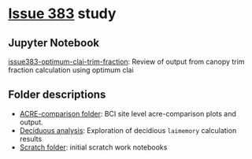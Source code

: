 # [Issue 383](https://github.com/NGEET/fates/issues/383) study

## Jupyter Notebook

[issue383-optimum-clai-trim-fraction](https://github.com/glemieux/fates-jupyter/blob/master/leaf-flutter/issue383-optimum-clai-trim-fraction.ipynb): Review of output from canopy trim fraction calculation using optimum clai

## Folder descriptions

- [ACRE-comparison folder](https://github.com/glemieux/fates-jupyter/tree/master/leaf-flutter/ACRE-output): BCI site level acre-comparison plots and output. 
- [Deciduous analysis](https://github.com/glemieux/fates-jupyter/tree/master/leaf-flutter/deciduous): Exploration of decidious `laimemory` calculation results
- [Scratch folder](https://github.com/glemieux/fates-jupyter/tree/master/leaf-flutter/scratch): initial scratch work notebooks
